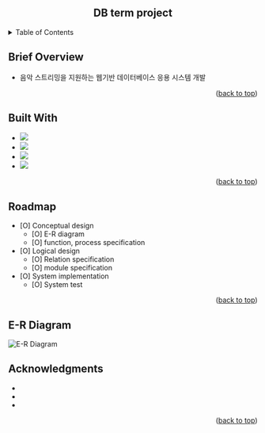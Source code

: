 <!-- Improved compatibility of back to top link: See: https://github.com/othneildrew/Best-README-Template/pull/73 -->
<a name="readme-top"></a>
<!--
*** Thanks for checking out the Best-README-Template. If you have a suggestion
*** that would make this better, please fork the repo and create a pull request
*** or simply open an issue with the tag "enhancement".
*** Don't forget to give the project a star!
*** Thanks again! Now go create something AMAZING! :D
-->





<!-- PROJECT LOGO -->
## <center>DB term project</center>



<!-- TABLE OF CONTENTS -->
<details>
  <summary>Table of Contents</summary>
  <ol>
    <li><a href="#Brief-Overview">Brief Overview</a>
    <li><a href="#built-with">Built With</a></li>
    <li><a href="#roadmap">Roadmap</a></li>
    <li><a href="#E-R-Diagram">E-R Diagram</a></li>
    <li><a href="#What-I-Learned">What I Learned</a></li>
  </ol>
</details>



<!-- Brief Overview -->
## Brief Overview

- 음악 스트리밍을 지원하는 웹기반 데이터베이스 응용 시스템 개발

<p align="right">(<a href="#readme-top">back to top</a>)</p>


<!-- BUILT WITH -->
## Built With

* <img src="https://img.shields.io/badge/Linux-FCC624?style=flat-square&logo=Linux&logoColor=white"/>
* <img src="https://img.shields.io/badge/MariaDB-003545?style=flat-square&logo=MariaDB&logoColor=white"/>
* <img src="https://img.shields.io/badge/PHP-777BB4?style=flat-square&logo=PHP&logoColor=white"/>
* <img src="https://img.shields.io/badge/HTML5-E34F26?style=flat-square&logo=HTML5&logoColor=white"/>

<p align="right">(<a href="#readme-top">back to top</a>)</p>


<!-- ROADMAP -->
## Roadmap

- [O] Conceptual design
  - [O] E-R diagram
  - [O] function, process specification
- [O] Logical design
  - [O] Relation specification
  - [O] module specification
- [O] System implementation
  - [O] System test

<p align="right">(<a href="#readme-top">back to top</a>)</p>

<!-- E-R Diagram -->
## E-R Diagram
![E-R Diagram](https://user-images.githubusercontent.com/105041834/190562307-8ca7a7f2-a35f-45dc-ac3b-c33eb2ded76f.jpg)


<!-- WHAT I LEARNED -->
## Acknowledgments

* []()
* []()
* []()

<p align="right">(<a href="#readme-top">back to top</a>)</p>



<!-- MARKDOWN LINKS & IMAGES -->
<!-- https://www.markdownguide.org/basic-syntax/#reference-style-links -->
[contributors-shield]: https://img.shields.io/github/contributors/github_username/repo_name.svg?style=for-the-badge
[contributors-url]: https://github.com/github_username/repo_name/graphs/contributors
[forks-shield]: https://img.shields.io/github/forks/github_username/repo_name.svg?style=for-the-badge
[forks-url]: https://github.com/github_username/repo_name/network/members
[stars-shield]: https://img.shields.io/github/stars/github_username/repo_name.svg?style=for-the-badge
[stars-url]: https://github.com/github_username/repo_name/stargazers
[issues-shield]: https://img.shields.io/github/issues/github_username/repo_name.svg?style=for-the-badge
[issues-url]: https://github.com/github_username/repo_name/issues
[license-shield]: https://img.shields.io/github/license/github_username/repo_name.svg?style=for-the-badge
[license-url]: https://github.com/github_username/repo_name/blob/master/LICENSE.txt
[linkedin-shield]: https://img.shields.io/badge/-LinkedIn-black.svg?style=for-the-badge&logo=linkedin&colorB=555
[linkedin-url]: https://linkedin.com/in/linkedin_username
[product-screenshot]: images/screenshot.png
[Next.js]: https://img.shields.io/badge/next.js-000000?style=for-the-badge&logo=nextdotjs&logoColor=white
[Next-url]: https://nextjs.org/
[React.js]: https://img.shields.io/badge/React-20232A?style=for-the-badge&logo=react&logoColor=61DAFB
[React-url]: https://reactjs.org/
[Vue.js]: https://img.shields.io/badge/Vue.js-35495E?style=for-the-badge&logo=vuedotjs&logoColor=4FC08D
[Vue-url]: https://vuejs.org/
[Angular.io]: https://img.shields.io/badge/Angular-DD0031?style=for-the-badge&logo=angular&logoColor=white
[Angular-url]: https://angular.io/
[Svelte.dev]: https://img.shields.io/badge/Svelte-4A4A55?style=for-the-badge&logo=svelte&logoColor=FF3E00
[Svelte-url]: https://svelte.dev/
[Laravel.com]: https://img.shields.io/badge/Laravel-FF2D20?style=for-the-badge&logo=laravel&logoColor=white
[Laravel-url]: https://laravel.com
[Bootstrap.com]: https://img.shields.io/badge/Bootstrap-563D7C?style=for-the-badge&logo=bootstrap&logoColor=white
[Bootstrap-url]: https://getbootstrap.com
[JQuery.com]: https://img.shields.io/badge/jQuery-0769AD?style=for-the-badge&logo=jquery&logoColor=white
[JQuery-url]: https://jquery.com 
